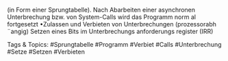 (in Form einer Sprungtabelle).
Nach Abarbeiten einer asynchronen Unterbrechung bzw. von System-Calls wird das Programm norm al
fortgesetzt
•Zulassen und Verbieten von Unterbrechungen (prozessorabh ¨angig)
Setzen eines Bits im Unterbrechungs anforderungs register (IRR)

   Tags & Topics:
   #Sprungtabelle
   #Programm
   #Verbiet
   #Calls
   #Unterbrechung
   #Setze
   #Setzen
   #Verbieten